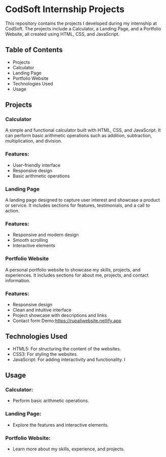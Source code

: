 # CodSoft Internship Projects
This repository contains the projects I developed during my internship at CodSoft. The projects include a Calculator, a Landing Page, and a Portfolio Website, all created using HTML, CSS, and JavaScript.

## Table of Contents
- Projects
- Calculator
- Landing Page
- Portfolio Website
- Technologies Used
- Usage

## Projects
### Calculator
A simple and functional calculator built with HTML, CSS, and JavaScript. It can perform basic arithmetic operations such as addition, subtraction, multiplication, and division.

### Features:

- User-friendly interface
- Responsive design
- Basic arithmetic operations

### Landing Page
A landing page designed to capture user interest and showcase a product or service. It includes sections for features, testimonials, and a call to action.

### Features:

- Responsive and modern design
- Smooth scrolling
- Interactive elements


### Portfolio Website
A personal portfolio website to showcase my skills, projects, and experiences. It includes sections for about me, projects, and contact information.

### Features:

- Responsive design
- Clean and intuitive interface
- Project showcase with descriptions and links
- Contact form
Demo:https://rupaliwebsite.netlify.app

## Technologies Used
- HTML5: For structuring the content of the websites.
- CSS3: For styling the websites.
- JavaScript: For adding interactivity and functionality.
I
## Usage
### Calculator: 
- Perform basic arithmetic operations.
### Landing Page:
-  Explore the features and interactive elements.
### Portfolio Website:
- Learn more about my skills, experience, and projects.
